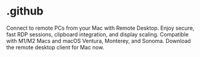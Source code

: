 # .github
Connect to remote PCs from your Mac with Remote Desktop. Enjoy secure, fast RDP sessions, clipboard integration, and display scaling. Compatible with M1/M2 Macs and macOS Ventura, Monterey, and Sonoma. Download the remote desktop client for Mac now.
